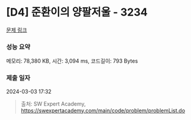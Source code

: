 # [D4] 준환이의 양팔저울 - 3234 

[문제 링크](https://swexpertacademy.com/main/code/problem/problemDetail.do?contestProbId=AWAe7XSKfUUDFAUw) 

### 성능 요약

메모리: 78,380 KB, 시간: 3,094 ms, 코드길이: 793 Bytes

### 제출 일자

2024-03-03 17:32



> 출처: SW Expert Academy, https://swexpertacademy.com/main/code/problem/problemList.do